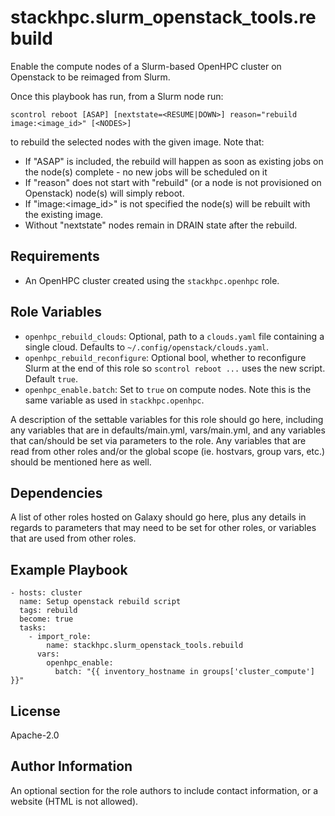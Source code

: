stackhpc.slurm_openstack_tools.rebuild
=========

Enable the compute nodes of a Slurm-based OpenHPC cluster on Openstack to be reimaged from Slurm.

Once this playbook has run, from a Slurm node run:

    scontrol reboot [ASAP] [nextstate=<RESUME|DOWN>] reason="rebuild image:<image_id>" [<NODES>]

to rebuild the selected nodes with the given image. Note that:
- If "ASAP" is included, the rebuild will happen as soon as existing jobs on the node(s) complete - no new jobs will be scheduled on it
- If "reason" does not start with "rebuild" (or a node is not provisioned on Openstack) node(s) will simply reboot.
- If "image:<image_id>" is not specified the node(s) will be rebuilt with the existing image.
- Without "nextstate" nodes remain in DRAIN state after the rebuild.

Requirements
------------

- An OpenHPC cluster created using the `stackhpc.openhpc` role.


Role Variables
--------------

- `openhpc_rebuild_clouds`: Optional, path to a `clouds.yaml` file containing a single cloud. Defaults to `~/.config/openstack/clouds.yaml`.
- `openhpc_rebuild_reconfigure`: Optional bool, whether to reconfigure Slurm at the end of this role so `scontrol reboot ...` uses the new script. Default `true`.
- `openhpc_enable.batch`: Set to `true` on compute nodes. Note this is the same variable as used in `stackhpc.openhpc`.


A description of the settable variables for this role should go here, including any variables that are in defaults/main.yml, vars/main.yml, and any variables that can/should be set via parameters to the role. Any variables that are read from other roles and/or the global scope (ie. hostvars, group vars, etc.) should be mentioned here as well.

Dependencies
------------

A list of other roles hosted on Galaxy should go here, plus any details in regards to parameters that may need to be set for other roles, or variables that are used from other roles.

Example Playbook
----------------

    - hosts: cluster
      name: Setup openstack rebuild script
      tags: rebuild
      become: true
      tasks:
        - import_role:
            name: stackhpc.slurm_openstack_tools.rebuild
          vars:
            openhpc_enable:
              batch: "{{ inventory_hostname in groups['cluster_compute'] }}"


License
-------

Apache-2.0

Author Information
------------------

An optional section for the role authors to include contact information, or a website (HTML is not allowed).
